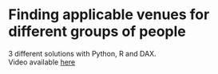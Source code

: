 # Finding applicable venues for different groups of people

3 different solutions with Python, R and DAX.  
Video available [here](https://youtu.be/S2D3hkLYt7Q)

